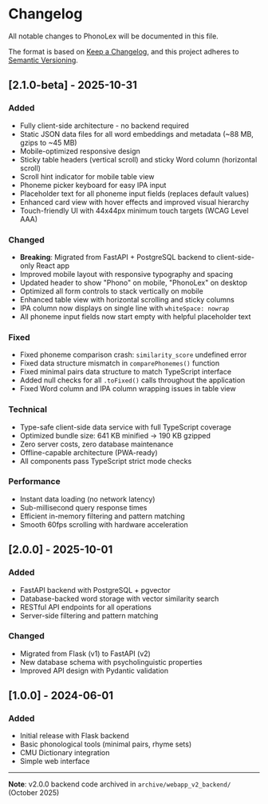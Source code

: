 # Changelog

All notable changes to PhonoLex will be documented in this file.

The format is based on [Keep a Changelog](https://keepachangelog.com/en/1.0.0/),
and this project adheres to [Semantic Versioning](https://semver.org/spec/v2.0.0.html).

## [2.1.0-beta] - 2025-10-31

### Added
- Fully client-side architecture - no backend required
- Static JSON data files for all word embeddings and metadata (~88 MB, gzips to ~45 MB)
- Mobile-optimized responsive design
- Sticky table headers (vertical scroll) and sticky Word column (horizontal scroll)
- Scroll hint indicator for mobile table view
- Phoneme picker keyboard for easy IPA input
- Placeholder text for all phoneme input fields (replaces default values)
- Enhanced card view with hover effects and improved visual hierarchy
- Touch-friendly UI with 44x44px minimum touch targets (WCAG Level AAA)

### Changed
- **Breaking**: Migrated from FastAPI + PostgreSQL backend to client-side-only React app
- Improved mobile layout with responsive typography and spacing
- Updated header to show "Phono" on mobile, "PhonoLex" on desktop
- Optimized all form controls to stack vertically on mobile
- Enhanced table view with horizontal scrolling and sticky columns
- IPA column now displays on single line with `whiteSpace: nowrap`
- All phoneme input fields now start empty with helpful placeholder text

### Fixed
- Fixed phoneme comparison crash: `similarity_score` undefined error
- Fixed data structure mismatch in `comparePhonemes()` function
- Fixed minimal pairs data structure to match TypeScript interface
- Added null checks for all `.toFixed()` calls throughout the application
- Fixed Word column and IPA column wrapping issues in table view

### Technical
- Type-safe client-side data service with full TypeScript coverage
- Optimized bundle size: 641 KB minified → 190 KB gzipped
- Zero server costs, zero database maintenance
- Offline-capable architecture (PWA-ready)
- All components pass TypeScript strict mode checks

### Performance
- Instant data loading (no network latency)
- Sub-millisecond query response times
- Efficient in-memory filtering and pattern matching
- Smooth 60fps scrolling with hardware acceleration

## [2.0.0] - 2025-10-01

### Added
- FastAPI backend with PostgreSQL + pgvector
- Database-backed word storage with vector similarity search
- RESTful API endpoints for all operations
- Server-side filtering and pattern matching

### Changed
- Migrated from Flask (v1) to FastAPI (v2)
- New database schema with psycholinguistic properties
- Improved API design with Pydantic validation

## [1.0.0] - 2024-06-01

### Added
- Initial release with Flask backend
- Basic phonological tools (minimal pairs, rhyme sets)
- CMU Dictionary integration
- Simple web interface

---

**Note**: v2.0.0 backend code archived in `archive/webapp_v2_backend/` (October 2025)
